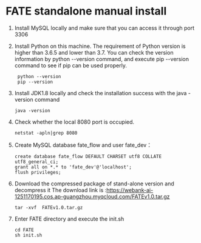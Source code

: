 # FATE standalone manual install
1. Install MySQL locally and make sure that you can access it through port 3306
2. Install Python on this machine. The requirement of Python version is higher than 3.6.5 and 
   lower than 3.7. You can check the version information by python --version command, and execute
   pip --version command to see if pip can be used properly.
   
   ````
    python --version
    pip --version
   ````
3. Install JDK1.8 locally and check the installation success with the java -version command
    ````
    java -version
    ````
4. Check whether the local 8080 port is occupied.
    ````
    netstat -apln|grep 8080
    ````
5. Create MySQL database fate_flow and user fate_dev：
    ````
   create database fate_flow DEFAULT CHARSET utf8 COLLATE utf8_general_ci; 
   grant all on *.* to 'fate_dev'@'localhost';
   flush privileges;
   ````
6. Download the compressed package of stand-alone version and decompress it
   The download link is :https://webank-ai-1251170195.cos.ap-guangzhou.myqcloud.com/FATEv1.0.tar.gz
   
   ````
   tar -xvf  FATEv1.0.tar.gz
   ````
7. Enter FATE directory and execute the init.sh
   ````
   cd FATE
   sh init.sh
   ````
